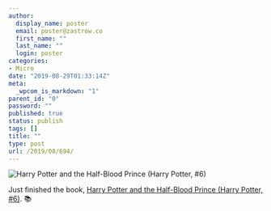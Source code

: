 ```yaml
---
author:
  display_name: poster
  email: poster@zastrow.co
  first_name: ""
  last_name: ""
  login: poster
categories:
- Micro
date: "2019-08-29T01:33:14Z"
meta:
  _wpcom_is_markdown: "1"
parent_id: "0"
password: ""
published: true
status: publish
tags: []
title: ""
type: post
url: /2019/08/694/
---
```

<p><img src="https://i.gr-assets.com/images/S/compressed.photo.goodreads.com/books/1570236079l/27866485.jpg" alt="Harry Potter and the Half-Blood Prince (Harry Potter, #6)" /></p>

<p>Just finished the book, <a href="https://www.goodreads.com/review/show/2956243457?utm_medium=api&amp;utm_source=rss">Harry Potter and the Half-Blood Prince (Harry Potter, #6)</a>. 📚</p>